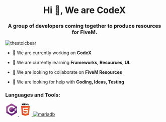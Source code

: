 <h1 align="center">Hi 👋, We are CodeX</h1>
<h3 align="center">A group of developers coming together to produce resources for FiveM.</h3>

<p align="left"> <img src="https://komarev.com/ghpvc/?username=thestoicbear&label=Profile%20views&color=0e75b6&style=flat" alt="thestoicbear" /> </p>

- 🔭 We are currently working on **CodeX**

- 🌱 We are currently learning **Frameworks, Resources, UI.**

- 👯 We are looking to collaborate on **FiveM Resources**

- 🤝 We are looking for help with **Coding, Ideas, Testing**

<p align="left">
</p>

<h3 align="left">Languages and Tools:</h3>
<p align="left"> <a href="https://www.w3schools.com/cs/" target="_blank" rel="noreferrer"> <img src="https://raw.githubusercontent.com/devicons/devicon/master/icons/csharp/csharp-original.svg" alt="csharp" width="40" height="40"/> </a> <a href="https://www.w3.org/html/" target="_blank" rel="noreferrer"> <img src="https://raw.githubusercontent.com/devicons/devicon/master/icons/html5/html5-original-wordmark.svg" alt="html5" width="40" height="40"/> </a> <a href="https://mariadb.org/" target="_blank" rel="noreferrer"> <img src="https://www.vectorlogo.zone/logos/mariadb/mariadb-icon.svg" alt="mariadb" width="40" height="40"/> </a> </p>
